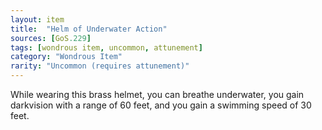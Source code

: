 ```yaml
---
layout: item
title:  "Helm of Underwater Action"
sources: [GoS.229]
tags: [wondrous item, uncommon, attunement]
category: "Wondrous Item"
rarity: "Uncommon (requires attunement)"
---
```


While wearing this brass helmet, you can breathe underwater, you gain darkvision with a range of 60 feet, and you gain a swimming speed of 30 feet.